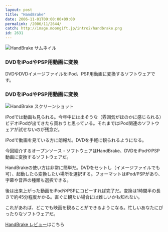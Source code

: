 ```yaml
---
layout: post
title: "HandBrake"
date: 2006-11-01T09:00:00+09:00
permalink: /2006/11/2644/
catch: http://image.moongift.jp/intro2/handbrake.png
id: 2631
---
```

 ![HandBrake サムネイル](http://image.moongift.jp/intro2/handbrake.t.png "HandBrake サムネイル")
  

### DVDをiPodやPSP用動画に変換
  
DVDやDVDイメージファイルをiPod、PSP用動画に変換するソフトウェアです。  
<!--more-->  

### DVDをiPodやPSP用動画に変換
  

![HandBrake スクリーンショット](http://image.moongift.jp/intro2/handbrake.png "HandBrake スクリーンショット")

  

iPodでは動画も見られる。今年中には出そうな（雰囲気がほのかに感じられる）ビデオiPodが出てきたら買おうと思っている。それまではiPod関連のソフトウェアが試せないのが残念だ。

  

iPodで動画を見ている方に朗報だ。DVDを手軽に観られるようになる。

  

今回紹介するオープンソース・ソフトウェアはHandBrake、DVDをiPodやPSP動画に変換するソフトウェアだ。

  

HandBrakeの使い方は非常に簡単だ。DVDをセットし（イメージファイルでも可）、起動したら変換したい場所を選択する。フォーマットはiPod/PSPがあり、字幕や音声の種類も選択できる。

  

後は出来上がった動画をiPodやPSPにコピーすれば完了だ。変換は1時間半の長さで約45分程度かかる。直ぐに観たい場合には難しいかも知れない。

  

これがあれば、どこでも映画を観ることができるようになる。忙しいあなたにぴったりなソフトウェアだ。

  

[HandBrake レビュー](http://oss.moongift.jp/review/i-2646.html)はこちら

